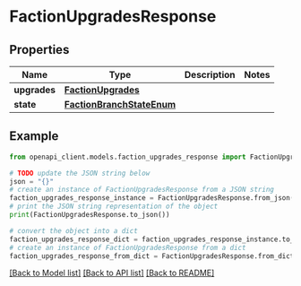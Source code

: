 # FactionUpgradesResponse


## Properties

Name | Type | Description | Notes
------------ | ------------- | ------------- | -------------
**upgrades** | [**FactionUpgrades**](FactionUpgrades.md) |  | 
**state** | [**FactionBranchStateEnum**](FactionBranchStateEnum.md) |  | 

## Example

```python
from openapi_client.models.faction_upgrades_response import FactionUpgradesResponse

# TODO update the JSON string below
json = "{}"
# create an instance of FactionUpgradesResponse from a JSON string
faction_upgrades_response_instance = FactionUpgradesResponse.from_json(json)
# print the JSON string representation of the object
print(FactionUpgradesResponse.to_json())

# convert the object into a dict
faction_upgrades_response_dict = faction_upgrades_response_instance.to_dict()
# create an instance of FactionUpgradesResponse from a dict
faction_upgrades_response_from_dict = FactionUpgradesResponse.from_dict(faction_upgrades_response_dict)
```
[[Back to Model list]](../README.md#documentation-for-models) [[Back to API list]](../README.md#documentation-for-api-endpoints) [[Back to README]](../README.md)


